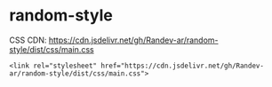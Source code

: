 # random-style

CSS CDN: https://cdn.jsdelivr.net/gh/Randev-ar/random-style/dist/css/main.css

```
<link rel="stylesheet" href="https://cdn.jsdelivr.net/gh/Randev-ar/random-style/dist/css/main.css">
```
